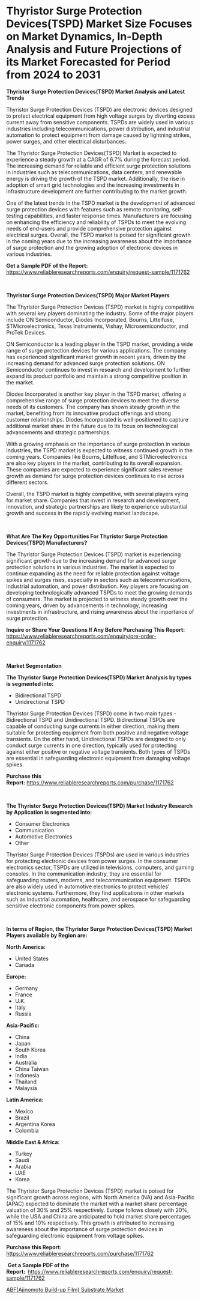 <p><h1>Thyristor Surge Protection Devices(TSPD) Market Size Focuses on Market Dynamics, In-Depth Analysis and Future Projections of its Market Forecasted for Period from 2024 to 2031</h1></p><p><strong>Thyristor Surge Protection Devices(TSPD) Market Analysis and Latest Trends</strong></p>
<p><p>Thyristor Surge Protection Devices (TSPD) are electronic devices designed to protect electrical equipment from high voltage surges by diverting excess current away from sensitive components. TSPDs are widely used in various industries including telecommunications, power distribution, and industrial automation to protect equipment from damage caused by lightning strikes, power surges, and other electrical disturbances.</p><p>The Thyristor Surge Protection Devices(TSPD) Market is expected to experience a steady growth at a CAGR of 6.7% during the forecast period. The increasing demand for reliable and efficient surge protection solutions in industries such as telecommunications, data centers, and renewable energy is driving the growth of the TSPD market. Additionally, the rise in adoption of smart grid technologies and the increasing investments in infrastructure development are further contributing to the market growth.</p><p>One of the latest trends in the TSPD market is the development of advanced surge protection devices with features such as remote monitoring, self-testing capabilities, and faster response times. Manufacturers are focusing on enhancing the efficiency and reliability of TSPDs to meet the evolving needs of end-users and provide comprehensive protection against electrical surges. Overall, the TSPD market is poised for significant growth in the coming years due to the increasing awareness about the importance of surge protection and the growing adoption of electronic devices in various industries.</p></p>
<p><strong>Get a Sample PDF of the Report:&nbsp;</strong> <a href="https://www.reliableresearchreports.com/enquiry/request-sample/1171762">https://www.reliableresearchreports.com/enquiry/request-sample/1171762</a></p>
<p>&nbsp;</p>
<p><strong>Thyristor Surge Protection Devices(TSPD) Major Market Players</strong></p>
<p><p>The Thyristor Surge Protection Devices (TSPD) market is highly competitive with several key players dominating the industry. Some of the major players include ON Semiconductor, Diodes Incorporated, Bourns, Littelfuse, STMicroelectronics, Texas Instruments, Vishay, Microsemiconductor, and ProTek Devices.</p><p>ON Semiconductor is a leading player in the TSPD market, providing a wide range of surge protection devices for various applications. The company has experienced significant market growth in recent years, driven by the increasing demand for advanced surge protection solutions. ON Semiconductor continues to invest in research and development to further expand its product portfolio and maintain a strong competitive position in the market.</p><p>Diodes Incorporated is another key player in the TSPD market, offering a comprehensive range of surge protection devices to meet the diverse needs of its customers. The company has shown steady growth in the market, benefiting from its innovative product offerings and strong customer relationships. Diodes Incorporated is well-positioned to capture additional market share in the future due to its focus on technological advancements and strategic partnerships.</p><p>With a growing emphasis on the importance of surge protection in various industries, the TSPD market is expected to witness continued growth in the coming years. Companies like Bourns, Littelfuse, and STMicroelectronics are also key players in the market, contributing to its overall expansion. These companies are expected to experience significant sales revenue growth as demand for surge protection devices continues to rise across different sectors.</p><p>Overall, the TSPD market is highly competitive, with several players vying for market share. Companies that invest in research and development, innovation, and strategic partnerships are likely to experience substantial growth and success in the rapidly evolving market landscape.</p></p>
<p>&nbsp;</p>
<p><strong>What Are The Key Opportunities For Thyristor Surge Protection Devices(TSPD) Manufacturers?</strong></p>
<p><p>The Thyristor Surge Protection Devices (TSPD) market is experiencing significant growth due to the increasing demand for advanced surge protection solutions in various industries. The market is expected to continue expanding as the need for reliable protection against voltage spikes and surges rises, especially in sectors such as telecommunications, industrial automation, and power distribution. Key players are focusing on developing technologically advanced TSPDs to meet the growing demands of consumers. The market is projected to witness steady growth over the coming years, driven by advancements in technology, increasing investments in infrastructure, and rising awareness about the importance of surge protection.</p></p>
<p><strong>Inquire or Share Your Questions If Any Before Purchasing This Report:</strong> <a href="https://www.reliableresearchreports.com/enquiry/pre-order-enquiry/1171762">https://www.reliableresearchreports.com/enquiry/pre-order-enquiry/1171762</a></p>
<p>&nbsp;</p>
<p><strong>Market Segmentation</strong></p>
<p><strong>The Thyristor Surge Protection Devices(TSPD) Market Analysis by types is segmented into:</strong></p>
<p><ul><li>Bidirectional TSPD</li><li>Unidirectional TSPD</li></ul></p>
<p><p>Thyristor Surge Protection Devices (TSPD) come in two main types - Bidirectional TSPD and Unidirectional TSPD. Bidirectional TSPDs are capable of conducting surge currents in either direction, making them suitable for protecting equipment from both positive and negative voltage transients. On the other hand, Unidirectional TSPDs are designed to only conduct surge currents in one direction, typically used for protecting against either positive or negative voltage transients. Both types of TSPDs are essential in safeguarding electronic equipment from damaging voltage spikes.</p></p>
<p><strong>Purchase this Report:&nbsp;</strong><a href="https://www.reliableresearchreports.com/purchase/1171762">https://www.reliableresearchreports.com/purchase/1171762</a></p>
<p>&nbsp;</p>
<p><strong>The Thyristor Surge Protection Devices(TSPD) Market Industry Research by Application is segmented into:</strong></p>
<p><ul><li>Consumer Electronics</li><li>Communication</li><li>Automotive Electronics</li><li>Other</li></ul></p>
<p><p>Thyristor Surge Protection Devices (TSPDs) are used in various industries for protecting electronic devices from power surges. In the consumer electronics sector, TSPDs are utilized in televisions, computers, and gaming consoles. In the communication industry, they are essential for safeguarding routers, modems, and telecommunication equipment. TSPDs are also widely used in automotive electronics to protect vehicles' electronic systems. Furthermore, they find applications in other markets such as industrial automation, healthcare, and aerospace for safeguarding sensitive electronic components from power spikes.</p></p>
<p>&nbsp;</p>
<p><strong>In terms of Region, the Thyristor Surge Protection Devices(TSPD) Market Players available by Region are:</strong></p>
<p>
    <p> <strong> North America: </strong>
        <ul>
            <li>United States</li>
            <li>Canada</li>
        </ul>
        </p> 
    <p> <strong> Europe: </strong>
        <ul>
            <li>Germany</li>
            <li>France</li>
            <li>U.K.</li>
            <li>Italy</li>
            <li>Russia</li>
        </ul>
        </p> 
    <p> <strong> Asia-Pacific: </strong>
        <ul>
            <li>China</li>
            <li>Japan</li>
            <li>South Korea</li>
            <li>India</li>
            <li>Australia</li>
            <li>China Taiwan</li>
            <li>Indonesia</li>
            <li>Thailand</li>
            <li>Malaysia</li>
        </ul>
        </p> 
    <p> <strong> Latin America: </strong>
        <ul>
            <li>Mexico</li>
            <li>Brazil</li>
            <li>Argentina Korea</li>
            <li>Colombia</li>
        </ul>
        </p> 
    <p> <strong> Middle East & Africa: </strong>
        <ul>
            <li>Turkey</li>
            <li>Saudi</li>
            <li>Arabia</li>
            <li>UAE</li>
            <li>Korea</li>
        </ul>
    </p>
    </p>
<p><p>The Thyristor Surge Protection Devices (TSPD) market is poised for significant growth across regions, with North America (NA) and Asia-Pacific (APAC) expected to dominate the market with a market share percentage valuation of 30% and 25% respectively. Europe follows closely with 20%, while the USA and China are anticipated to hold market share percentages of 15% and 10% respectively. This growth is attributed to increasing awareness about the importance of surge protection devices in safeguarding electronic equipment from voltage spikes.</p></p>
<p><strong>Purchase this Report: </strong><a href="https://www.reliableresearchreports.com/purchase/1171762">https://www.reliableresearchreports.com/purchase/1171762</a></p>
<p>&nbsp;<strong>Get a Sample PDF of the Report:&nbsp;&nbsp;</strong><a href="https://www.reliableresearchreports.com/enquiry/request-sample/1171762">https://www.reliableresearchreports.com/enquiry/request-sample/1171762</a></p>
<p><strong></strong></p>
<p><p><a href="https://github.com/lbird53714/Market-Research-Report-List-3/blob/main/abfajinomoto-build-up-film-substrate-market.md">ABF(Ajinomoto Build-up Film) Substrate Market</a></p></p>